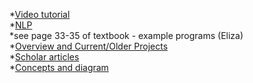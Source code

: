 *<a href="https://www.youtube.com/watch?v=kpYRZNm8__8">Video tutorial</a> <br>
*<a href="http://en.wikipedia.org/wiki/Natural_language_processing ">NLP</a> <br>
*see page 33-35 of textbook - example programs (Eliza) <br>
*<a href="http://research.microsoft.com/en-us/groups/nlp/">Overview and Current/Older Projects</a> <br>
*<a href="http://research.google.com/pubs/NaturalLanguageProcessing.html">Scholar articles</a> <br>
*<a href="http://www.hit.ac.il/staff/leonidM/information-systems/ch68.html">Concepts and diagram</a>